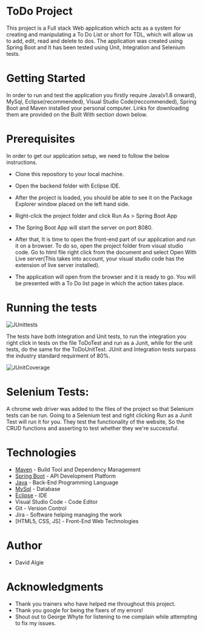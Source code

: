# ToDo Project
This project is a Full stack Web application which acts as a system for creating and manipulating a To Do List or short for TDL, which will allow us to add, edit, read and delete to dos. The application was created using Spring Boot and It has been tested using Unit, Integration and Selenium tests.

# Getting Started
In order to run and test the application you firstly require Java(v1.8 onward), MySql, Eclipse(recommended), Visual Studio Code(reccommended), Spring Boot and Maven installed your personal computer. Links for downloading them are provided on the Built With section down below.

# Prerequisites
In order to get our application setup, we need to follow the below instructions.

- Clone this repository to your local machine.

- Open the backend folder with Eclipse IDE.

- After the project is loaded, you should be able to see it on the Package Explorer window placed on the left hand side.

- Right-click the project folder and click Run As > Spring Boot App

- The Spring Boot App will start the server on port 8080.

- After that, It is time to open the front-end part of our application and run it on a browser. To do so, open the project folder from visual studio code. Go to html file right click from the document and select Open With Live server(This takes into account, your visual studio code has the extension of live server installed).

- The application will open from the browser and it is ready to go. You will be presented with a To Do list page in which the action takes place.

# Running the tests

![JUnittests](https://user-images.githubusercontent.com/18862661/128646115-2089d132-7182-4d0e-8914-777671179c08.png)

The tests have both Integration and Unit tests, to run the integration you right click in tests on the file ToDoTest and run as a Junit, while for the unit tests, do the same for the ToDoUnitTest. JUnit and Integration tests surpass the industry standard requirment of 80%.

![JUnitCoverage](https://user-images.githubusercontent.com/18862661/128646064-399602e4-b678-4ea7-ae63-0fc6b3689813.png)
# Selenium Tests:
A chrome web driver was added to the files of the project so that Selenium tests can be run. Going to a Selenium test and right clicking Run as a Junit Test will run it for you. They test the functionality of the website, So the CRUD functions and asserting to test whether they we're successful.

# Technologies
- [Maven](https://maven.apache.org/) - Build Tool and Dependency Management
- [Spring Boot](https://spring.io/projects/spring-boot) - API Development Platform
- [Java](https://www.java.com/en/) - Back-End Programming Language
- [MySql](https://www.mysql.com/) - Database
- [Eclipse](https://www.eclipse.org/) - IDE
- Visual Studio Code - Code Editor
- Git - Version Control
- Jira - Software helping managing the work
- [HTML5, CSS, JS] - Front-End Web Technologies

# Author
- David Algie

# Acknowledgments
- Thank you trainers who have helped me throughout this project.
- Thank you google for being the fixers of my errors!
- Shout out to George Whyte for listening to me complain while attempting to fix my issues.
